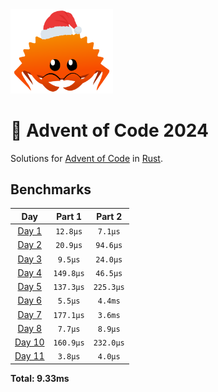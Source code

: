 <img src="./.assets/christmas_ferris.png" width="164">

# 🎄 Advent of Code 2024

Solutions for [Advent of Code](https://adventofcode.com/) in [Rust](https://www.rust-lang.org/).

<!--- advent_readme_stars table --->

<!--- benchmarking table --->
## Benchmarks

| Day | Part 1 | Part 2 |
| :---: | :---: | :---:  |
| [Day 1](./src/bin/01.rs) | `12.8µs` | `7.1µs` |
| [Day 2](./src/bin/02.rs) | `20.9µs` | `94.6µs` |
| [Day 3](./src/bin/03.rs) | `9.5µs` | `24.0µs` |
| [Day 4](./src/bin/04.rs) | `149.8µs` | `46.5µs` |
| [Day 5](./src/bin/05.rs) | `137.3µs` | `225.3µs` |
| [Day 6](./src/bin/06.rs) | `5.5µs` | `4.4ms` |
| [Day 7](./src/bin/07.rs) | `177.1µs` | `3.6ms` |
| [Day 8](./src/bin/08.rs) | `7.7µs` | `8.9µs` |
| [Day 10](./src/bin/10.rs) | `160.9µs` | `232.0µs` |
| [Day 11](./src/bin/11.rs) | `3.8µs` | `4.0µs` |

**Total: 9.33ms**
<!--- benchmarking table --->
